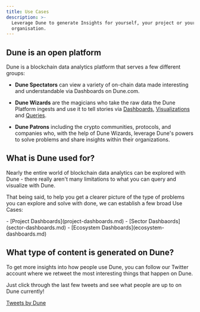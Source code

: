 ```yaml
---
title: Use Cases
description: >-
  Leverage Dune to generate Insights for yourself, your project or your
  organisation.
---
```


## Dune is an open platform

Dune is a blockchain data analytics platform that serves a few different groups:

- **Dune Spectators** can view a variety of on-chain data made interesting and understandable via Dashboards on Dune.com.

- **Dune Wizards** are the magicians who take the raw data the Dune Platform ingests and use it to tell stories via [Dashboards](../../features/dashboards.md), [Visualizations](../../features/visualizations/index.md) and [Queries](../../features/queries/index.md).

- **Dune Patrons** including the crypto communities, protocols, and companies who, with the help of Dune Wizards, leverage Dune's powers to solve problems and share insights within their organizations.

## **What is Dune used for?**

Nearly the entire world of blockchain data analytics can be explored with Dune - there really aren't many limitations to what you can query and visualize with Dune. 

That being said, to help you get a clearer picture of the type of problems you can explore and solve with done, we can establish a few broad Use Cases:

<div class="cards grid" markdown>
- [Project Dashboards](project-dashboards.md)
- [Sector Dashbaords](sector-dashboards.md)
- [Ecosystem Dashboards](ecosystem-dashboards.md)
</div>

What type of content is generated on Dune?
------------------------------------------

To get more insights into how people use Dune, you can follow our Twitter account where we retweet the most interesting things that happen on Dune.

Just click through the last few tweets and see what people are up to on Dune currently!

<a class="twitter-timeline" href="https://twitter.com/DuneAnalytics?ref_src=twsrc%5Etfw">Tweets by Dune</a> <script async src="https://platform.twitter.com/widgets.js" charset="utf-8"></script>
